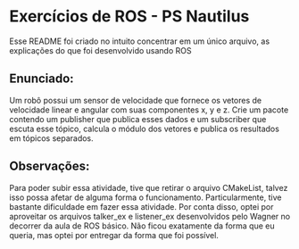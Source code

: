 # Exercícios de ROS - PS Nautilus

Esse README foi criado no intuito concentrar em um único arquivo, as explicações do que foi desenvolvido usando ROS


## Enunciado:
Um robô possui um sensor de velocidade que fornece os vetores de velocidade linear e angular com suas
componentes x, y e z.
Crie um pacote contendo um publisher que publica esses dados e um subscriber que escuta esse tópico,
calcula o módulo dos vetores e publica os resultados em tópicos separados.

## Observações:
Para poder subir essa atividade, tive que retirar o arquivo CMakeList, talvez isso possa afetar de alguma forma o funcionamento.
Particularmente, tive bastante dificuldade em fazer essa atividade. Por conta disso, optei por aproveitar os arquivos talker_ex e 
listener_ex desenvolvidos pelo Wagner no decorrer da aula de ROS básico. Não ficou exatamente da forma que eu queria, mas optei
por entregar da forma que foi possível. 
